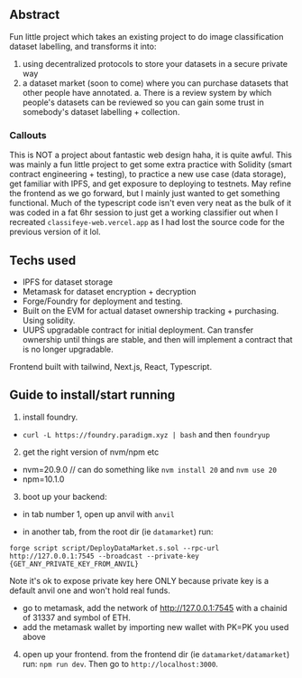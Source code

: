 ## Abstract

Fun little project which takes an existing project to do image classification dataset labelling, and transforms it into:

1. using decentralized protocols to store your datasets in a secure private way
2. a dataset market (soon to come) where you can purchase datasets that other people have annotated.
   a. There is a review system by which people's datasets can be reviewed so you can gain some trust in somebody's dataset labelling + collection.

### Callouts

This is NOT a project about fantastic web design haha, it is quite awful.
This was mainly a fun little project to get some extra practice with Solidity (smart contract engineering + testing), to practice a new use case (data storage), get familiar with IPFS, and get exposure to deploying to testnets.
May refine the frontend as we go forward, but I mainly just wanted to get something functional. Much of the typescript code isn't even very neat as the bulk of it was coded in a fat 6hr session to just get a working classifier out when I recreated `classifeye-web.vercel.app` as I had lost the source code for the previous version of it lol.

## Techs used

- IPFS for dataset storage
- Metamask for dataset encryption + decryption
- Forge/Foundry for deployment and testing.
- Built on the EVM for actual dataset ownership tracking + purchasing. Using solidity.
- UUPS upgradable contract for initial deployment. Can transfer ownership until things are stable, and then will implement a contract that is no longer upgradable.

Frontend built with tailwind, Next.js, React, Typescript.

## Guide to install/start running

1. install foundry.

- `curl -L https://foundry.paradigm.xyz | bash` and then `foundryup`

2. get the right version of nvm/npm etc

- nvm=20.9.0 // can do something like `nvm install 20` and `nvm use 20`
- npm=10.1.0

3. boot up your backend:

- in tab number 1, open up anvil with `anvil`

- in another tab, from the root dir (ie `datamarket`) run:

```
forge script script/DeployDataMarket.s.sol --rpc-url http://127.0.0.1:7545 --broadcast --private-key {GET_ANY_PRIVATE_KEY_FROM_ANVIL}
```

Note it's ok to expose private key here ONLY because private key is a default anvil one and won't hold real funds.

- go to metamask, add the network of http://127.0.0.1:7545 with a chainid of 31337 and symbol of ETH.
- add the metamask wallet by importing new wallet with PK=PK you used above

4. open up your frontend. from the frontend dir (ie `datamarket/datamarket`) run:
   `npm run dev`. Then go to `http://localhost:3000`.
